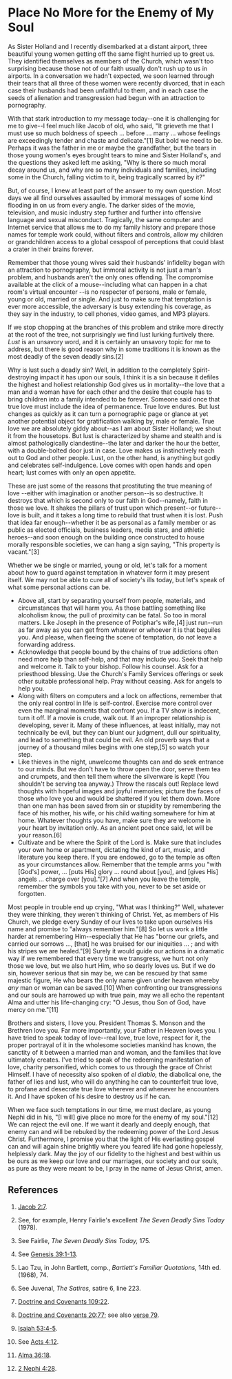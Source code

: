 # Place No More for the Enemy of My Soul

As Sister Holland and I recently disembarked at a distant airport, three
beautiful young women getting off the same flight hurried up to greet us. They
identified themselves as members of the Church, which wasn't too surprising
because those not of our faith usually don't rush up to us in airports. In a
conversation we hadn't expected, we soon learned through their tears that all
three of these women were recently divorced, that in each case their husbands
had been unfaithful to them, and in each case the seeds of alienation and
transgression had begun with an attraction to pornography.

With that stark introduction to my message today--one it is challenging for me
to give--I feel much like Jacob of old, who said, "It grieveth me that I must
use so much boldness of speech ... before ... many ... whose feelings are
exceedingly tender and chaste and delicate."[1] But bold we need to be.
Perhaps it was the father in me or maybe the grandfather, but the tears in
those young women's eyes brought tears to mine and Sister Holland's, and the
questions they asked left me asking, "Why is there so much moral decay around
us, and why are so many individuals and families, including some in the
Church, falling victim to it, being tragically scarred by it?"

But, of course, I knew at least part of the answer to my own question. Most
days we all find ourselves assaulted by immoral messages of some kind flooding
in on us from every angle. The darker sides of the movie, television, and
music industry step further and further into offensive language and sexual
misconduct. Tragically, the same computer and Internet service that allows me
to do my family history and prepare those names for temple work could, without
filters and controls, allow my children or grandchildren access to a global
cesspool of perceptions that could blast a crater in their brains forever.

Remember that those young wives said their husbands' infidelity began with an
attraction to pornography, but immoral activity is not just a man's problem,
and husbands aren't the only ones offending. The compromise available at the
click of a mouse--including what can happen in a chat room's virtual encounter
--is no respecter of persons, male or female, young or old, married or single.
And just to make sure that temptation is ever more accessible, the adversary
is busy extending his coverage, as they say in the industry, to cell phones,
video games, and MP3 players.

If we stop chopping at the branches of this problem and strike more directly
at the root of the tree, not surprisingly we find lust lurking furtively
there. _Lust_ is an unsavory word, and it is certainly an unsavory topic for
me to address, but there is good reason why in some traditions it is known as
the most deadly of the seven deadly sins.[2]

Why is lust such a deadly sin? Well, in addition to the completely Spirit-
destroying impact it has upon our souls, I think it is a sin because it
defiles the highest and holiest relationship God gives us in mortality--the
love that a man and a woman have for each other and the desire that couple has
to bring children into a family intended to be forever. Someone said once that
true love must include the idea of permanence. True love endures. But lust
changes as quickly as it can turn a pornographic page or glance at yet another
potential object for gratification walking by, male or female. True love we
are absolutely giddy about--as I am about Sister Holland; we shout it from the
housetops. But lust is characterized by shame and stealth and is almost
pathologically clandestine--the later and darker the hour the better, with a
double-bolted door just in case. Love makes us instinctively reach out to God
and other people. Lust, on the other hand, is anything but godly and
celebrates self-indulgence. Love comes with open hands and open heart; lust
comes with only an open appetite.

These are just some of the reasons that prostituting the true meaning of love
--either with imagination or another person--is so destructive. It destroys
that which is second only to our faith in God--namely, faith in those we love.
It shakes the pillars of trust upon which present--or future--love is built,
and it takes a long time to rebuild that trust when it is lost. Push that idea
far enough--whether it be as personal as a family member or as public as
elected officials, business leaders, media stars, and athletic heroes--and
soon enough on the building once constructed to house morally responsible
societies, we can hang a sign saying, "This property is vacant."[3]

Whether we be single or married, young or old, let's talk for a moment about
how to guard against temptation in whatever form it may present itself. We may
not be able to cure all of society's ills today, but let's speak of what some
personal actions can be.

  * Above all, start by separating yourself from people, materials, and circumstances that will harm you. As those battling something like alcoholism know, the pull of proximity can be fatal. So too in moral matters. Like Joseph in the presence of Potiphar's wife,[4] just run--run as far away as you can get from whatever or whoever it is that beguiles you. And please, when fleeing the scene of temptation, do _not_ leave a forwarding address. 
  * Acknowledge that people bound by the chains of true addictions often need more help than self-help, and that may include you. Seek that help and welcome it. Talk to your bishop. Follow his counsel. Ask for a priesthood blessing. Use the Church's Family Services offerings or seek other suitable professional help. Pray without ceasing. Ask for angels to help you. 
  * Along with filters on computers and a lock on affections, remember that the only real control in life is self-control. Exercise more control over even the marginal moments that confront you. If a TV show is indecent, turn it off. If a movie is crude, walk out. If an improper relationship is developing, sever it. Many of these influences, at least initially, may not technically be evil, but they can blunt our judgment, dull our spirituality, and lead to something that could be evil. An old proverb says that a journey of a thousand miles begins with one step,[5] so watch your step. 
  * Like thieves in the night, unwelcome thoughts can and do seek entrance to our minds. But we don't have to throw open the door, serve them tea and crumpets, and then tell them where the silverware is kept! (You shouldn't be serving tea anyway.) Throw the rascals out! Replace lewd thoughts with hopeful images and joyful memories; picture the faces of those who love you and would be shattered if you let them down. More than one man has been saved from sin or stupidity by remembering the face of his mother, his wife, or his child waiting somewhere for him at home. Whatever thoughts you have, make sure they are welcome in your heart by invitation only. As an ancient poet once said, let will be your reason.[6]
  * Cultivate and be where the Spirit of the Lord is. Make sure that includes your own home or apartment, dictating the kind of art, music, and literature you keep there. If you are endowed, go to the temple as often as your circumstances allow. Remember that the temple arms you "with [God's] power, ... [puts His] glory ... round about [you], and [gives His] angels ... charge over [you]."[7] And when you leave the temple, remember the symbols you take with you, never to be set aside or forgotten. 

Most people in trouble end up crying, "What was I thinking?" Well, whatever
they were thinking, they weren't thinking of Christ. Yet, as members of His
Church, we pledge every Sunday of our lives to take upon ourselves His name
and promise to "always remember him."[8] So let us work a little harder at
remembering Him--especially that He has "borne our griefs, and carried our
sorrows ..., [that] he was bruised for our iniquities ... ; and with his stripes
we are healed."[9] Surely it would guide our actions in a dramatic way if we
remembered that every time we transgress, we hurt not only those we love, but
we also hurt Him, who so dearly loves us. But if we do sin, however serious
that sin may be, we can be rescued by that same majestic figure, He who bears
the only name given under heaven whereby _any_ man or woman can be saved.[10]
When confronting our transgressions and our souls are harrowed up with true
pain, may we all echo the repentant Alma and utter his life-changing cry: "O
Jesus, thou Son of God, have mercy on me."[11]

Brothers and sisters, I love you. President Thomas S. Monson and the Brethren
love you. Far more importantly, your Father in Heaven loves you. I have tried
to speak today of love--real love, true love, respect for it, the proper
portrayal of it in the wholesome societies mankind has known, the sanctity of
it between a married man and woman, and the families that love ultimately
creates. I've tried to speak of the redeeming manifestation of love, charity
personified, which comes to us through the grace of Christ Himself. I have of
necessity also spoken of _el diablo,_ the diabolical one, the father of lies
and lust, who will do anything he can to counterfeit true love, to profane and
desecrate true love wherever and whenever he encounters it. And I have spoken
of his desire to destroy us if he can.

When we face such temptations in our time, we must declare, as young Nephi did
in his, "[I will] give place no more for the enemy of my soul."[12] We can
reject the evil one. If we want it dearly and deeply enough, that enemy can
and will be rebuked by the redeeming power of the Lord Jesus Christ.
Furthermore, I promise you that the light of His everlasting gospel can and
will again shine brightly where you feared life had gone hopelessly,
helplessly dark. May the joy of our fidelity to the highest and best within us
be ours as we keep our love and our marriages, our society and our souls, as
pure as they were meant to be, I pray in the name of Jesus Christ, amen.

## References

  1. [Jacob 2:7](https://www.lds.org/scriptures/bofm/jacob/2.7?lang=eng#6).

  2. See, for example, Henry Fairlie's excellent _The Seven Deadly Sins Today_ (1978).

  3. See Fairlie, _The Seven Deadly Sins Today,_ 175.

  4. See [Genesis 39:1-13](https://www.lds.org/scriptures/ot/gen/39.1-13?lang=eng#0).

  5. Lao Tzu, in John Bartlett, comp., _Bartlett's Familiar Quotations,_ 14th ed. (1968), 74.

  6. See Juvenal, _The Satires,_ satire 6, line 223.

  7. [Doctrine and Covenants 109:22](https://www.lds.org/scriptures/dc-testament/dc/109.22?lang=eng#21).

  8. [Doctrine and Covenants 20:77](https://www.lds.org/scriptures/dc-testament/dc/20.77?lang=eng#76); see also [verse 79](https://www.lds.org/scriptures/dc-testament/dc/20.79?lang=eng#78).

  9. [Isaiah 53:4-5](https://www.lds.org/scriptures/ot/isa/53.4-5?lang=eng#3).

  10. See [Acts 4:12](https://www.lds.org/scriptures/nt/acts/4.12?lang=eng#11).

  11. [Alma 36:18](https://www.lds.org/scriptures/bofm/alma/36.18?lang=eng#17).

  12. [2 Nephi 4:28](https://www.lds.org/scriptures/bofm/2-ne/4.28?lang=eng#27).

